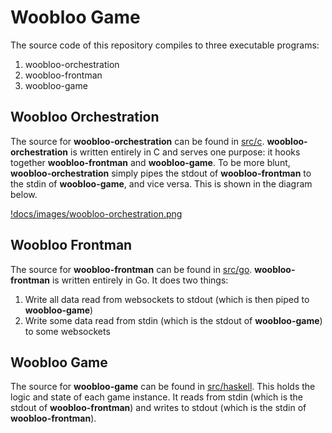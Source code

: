 # Woobloo Game

The source code of this repository compiles to three executable programs:

1. woobloo-orchestration
2. woobloo-frontman
3. woobloo-game

## Woobloo Orchestration

The source for __woobloo-orchestration__ can be found in [src/c](src/c). __woobloo-orchestration__ is written entirely in C and serves one purpose: it hooks together __woobloo-frontman__ and __woobloo-game__. To be more blunt, __woobloo-orchestration__ simply pipes the stdout of __woobloo-frontman__ to the stdin of __woobloo-game__, and vice versa. This is shown in the diagram below.

[!docs/images/woobloo-orchestration.png](docs/images/woobloo-orchestration.png)

## Woobloo Frontman

The source for __woobloo-frontman__ can be found in [src/go](src/go). __woobloo-frontman__ is written entirely in Go. It does two things:

1. Write all data read from websockets to stdout (which is then piped to __woobloo-game__)
2. Write some data read from stdin (which is the stdout of __woobloo-game__) to some websockets

## Woobloo Game

The source for __woobloo-game__ can be found in [src/haskell](src/haskell). This holds the logic and state of each game instance. It reads from stdin (which is the stdout of __woobloo-frontman__) and writes to stdout (which is the stdin of __woobloo-frontman__).